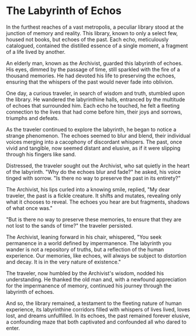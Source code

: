 # The Labyrinth of Echos

In the furthest reaches of a vast metropolis, a peculiar library stood at the junction of memory and reality. This library, known to only a select few, housed not books, but echoes of the past. Each echo, meticulously catalogued, contained the distilled essence of a single moment, a fragment of a life lived by another.

An elderly man, known as the Archivist, guarded this labyrinth of echoes. His eyes, dimmed by the passage of time, still sparkled with the fire of a thousand memories. He had devoted his life to preserving the echoes, ensuring that the whispers of the past would never fade into oblivion.

One day, a curious traveler, in search of wisdom and truth, stumbled upon the library. He wandered the labyrinthine halls, entranced by the multitude of echoes that surrounded him. Each echo he touched, he felt a fleeting connection to the lives that had come before him, their joys and sorrows, triumphs and defeats.

As the traveler continued to explore the labyrinth, he began to notice a strange phenomenon. The echoes seemed to blur and blend, their individual voices merging into a cacophony of discordant whispers. The past, once vivid and tangible, now seemed distant and elusive, as if it were slipping through his fingers like sand.

Distressed, the traveler sought out the Archivist, who sat quietly in the heart of the labyrinth. "Why do the echoes blur and fade?" he asked, his voice tinged with sorrow. "Is there no way to preserve the past in its entirety?"

The Archivist, his lips curled into a knowing smile, replied, "My dear traveler, the past is a fickle creature. It shifts and mutates, revealing only what it chooses to reveal. The echoes you hear are but fragments, shadows of what once was."

"But is there no way to preserve these memories, to ensure that they are not lost to the sands of time?" the traveler persisted.

The Archivist, leaning forward in his chair, whispered, "You seek permanence in a world defined by impermanence. The labyrinth you wander is not a repository of truths, but a reflection of the human experience. Our memories, like echoes, will always be subject to distortion and decay. It is in the very nature of existence."

The traveler, now humbled by the Archivist's wisdom, nodded his understanding. He thanked the old man and, with a newfound appreciation for the impermanence of memory, continued his journey through the labyrinth of echoes.

And so, the library remained, a testament to the fleeting nature of human experience, its labyrinthine corridors filled with whispers of lives lived, loves lost, and dreams unfulfilled. In its echoes, the past remained forever elusive, a confounding maze that both captivated and confounded all who dared to enter.
